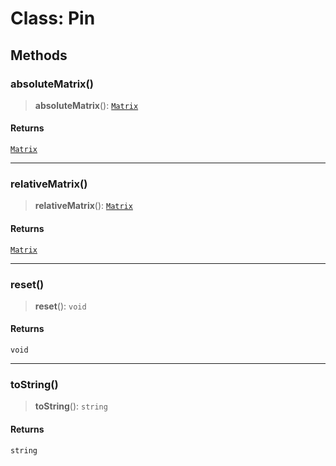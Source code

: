 # Class: Pin

## Methods

### absoluteMatrix()

> **absoluteMatrix**(): [`Matrix`](Matrix)

#### Returns

[`Matrix`](Matrix)

***

### relativeMatrix()

> **relativeMatrix**(): [`Matrix`](Matrix)

#### Returns

[`Matrix`](Matrix)

***

### reset()

> **reset**(): `void`

#### Returns

`void`

***

### toString()

> **toString**(): `string`

#### Returns

`string`
